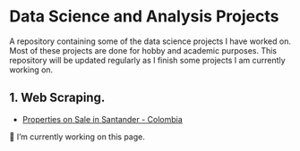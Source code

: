 # Data Science and Analysis Projects

A repository containing some of the data science projects I have worked on. Most of these projects are done for hobby and academic purposes. This repository will be updated regularly as I finish some projects I am currently working on. 
## 1. Web Scraping. 
- [Properties on Sale in Santander - Colombia](https://github.com/camm93/data_science/tree/main/web_scraper_analysis)










🔭 I’m currently working on this page. 
